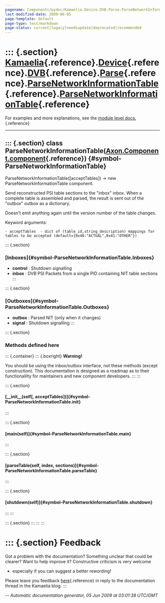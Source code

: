 ```yaml
---
pagename: Components/pydoc/Kamaelia.Device.DVB.Parse.ParseNetworkInformationTable.ParseNetworkInformationTable
last-modified-date: 2009-06-05
page-template: default
page-type: text/markdown
page-status: current|legacy|needsupdate|deprecated|recommended
---
```

::: {.section}
[Kamaelia](/Components/pydoc/Kamaelia.html){.reference}.[Device](/Components/pydoc/Kamaelia.Device.html){.reference}.[DVB](/Components/pydoc/Kamaelia.Device.DVB.html){.reference}.[Parse](/Components/pydoc/Kamaelia.Device.DVB.Parse.html){.reference}.[ParseNetworkInformationTable](/Components/pydoc/Kamaelia.Device.DVB.Parse.ParseNetworkInformationTable.html){.reference}.[ParseNetworkInformationTable](/Components/pydoc/Kamaelia.Device.DVB.Parse.ParseNetworkInformationTable.ParseNetworkInformationTable.html){.reference}
=========================================================================================================================================================================================================================================================================================================================================================================================================================================================================================================================================

For examples and more explanations, see the [module level
docs.](/Components/pydoc/Kamaelia.Device.DVB.Parse.ParseNetworkInformationTable.html){.reference}

------------------------------------------------------------------------

::: {.section}
class ParseNetworkInformationTable([Axon.Component.component](/Docs/Axon/Axon.Component.component.html){.reference}) {#symbol-ParseNetworkInformationTable}
--------------------------------------------------------------------------------------------------------------------

ParseNetworkInformationTable(\[acceptTables\]) -\> new
ParseNetworkInformationTable component.

Send reconstructed PSI table sections to the \"inbox\" inbox. When a
complete table is assembled and parsed, the result is sent out of the
\"outbox\" outbox as a dictionary.

Doesn\'t emit anything again until the version number of the table
changes.

Keyword arguments:

``` {.literal-block}
- acceptTables  - dict of (table_id,string_description) mappings for tables to be accepted (default={0x40:"ACTUAL",0x41:"OTHER"})
```

::: {.section}
### [Inboxes]{#symbol-ParseNetworkInformationTable.Inboxes}

-   **control** : Shutdown signalling
-   **inbox** : DVB PSI Packets from a single PID containing NIT table
    sections
:::

::: {.section}
### [Outboxes]{#symbol-ParseNetworkInformationTable.Outboxes}

-   **outbox** : Parsed NIT (only when it changes)
-   **signal** : Shutdown signalling
:::

::: {.section}
### Methods defined here

::: {.container}
::: {.boxright}
**Warning!**

You should be using the inbox/outbox interface, not these methods
(except construction). This documentation is designed as a roadmap as to
their functionalilty for maintainers and new component developers.
:::
:::

::: {.section}
#### [\_\_init\_\_(self\[, acceptTables\])]{#symbol-ParseNetworkInformationTable.__init__}
:::

::: {.section}
#### [main(self)]{#symbol-ParseNetworkInformationTable.main}
:::

::: {.section}
#### [parseTable(self, index, sections)]{#symbol-ParseNetworkInformationTable.parseTable}
:::

::: {.section}
#### [shutdown(self)]{#symbol-ParseNetworkInformationTable.shutdown}
:::
:::

::: {.section}
:::
:::
:::

::: {.section}
Feedback
========

Got a problem with the documentation? Something unclear that could be
clearer? Want to help improve it? Constructive criticism is very welcome
- especially if you can suggest a better rewording!

Please leave you feedback
[here](../../../cgi-bin/blog/blog.cgi?rm=viewpost&nodeid=1142023701){.reference}
in reply to the documentation thread in the Kamaelia blog.
:::

*\-- Automatic documentation generator, 05 Jun 2009 at 03:01:38 UTC/GMT*
